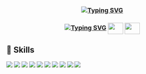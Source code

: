 <h3 align="center"><a href="https://git.io/typing-svg"><img src="https://readme-typing-svg.demolab.com?font=Playfair+Display&weight=500&size=30&pause=1000&color=F78CCF&center=true&vCenter=true&random=false&width=480&height=100&lines=Nana++Moriyama;I'm+a+Full+Stack+Developer" alt="Typing SVG" /></a></h3> 

<h3 align="center"><a href="https://git.io/typing-svg"><img src="https://readme-typing-svg.demolab.com?font=Playfair+Display&size=30&pause=1000&color=F7D99CDD&center=true&vCenter=true&random=false&width=480&height=100&lines=Connect+with+me+%3A" alt="Typing SVG" /></a>
<a href="https://www.linkedin.com/in/nana-moriyama-5244b01b5" target="blank"><img align="center" src="https://raw.githubusercontent.com/rahuldkjain/github-profile-readme-generator/master/src/images/icons/Social/linked-in-alt.svg" alt="" height="30" width="40" /></a>
<a href="https://instagram.com/nana226_?igsh=MXNqbTk2Nmc1ZWVobQ%3D%3D&utm_source=qr" target="blank"><img align="center" src="https://raw.githubusercontent.com/rahuldkjain/github-profile-readme-generator/master/src/images/icons/Social/instagram.svg" alt="" height="30" width="40" /></a></h3>

## 💼 Skills
![](https://img.shields.io/badge/HTML5-E34F26?style=for-the-badge&logo=html5&logoColor=white)
![](https://img.shields.io/badge/CSS3-1572B6?style=for-the-badge&logo=css3&logoColor=white)
![](https://img.shields.io/badge/SASS-CC6699?style=for-the-badge&logo=sass&logoColor=white)
![](https://img.shields.io/badge/Bootstrap-7952B3?style=for-the-badge&logo=bootstrap&logoColor=white)
![](https://img.shields.io/badge/Tailwind_CSS-38B2AC?style=for-the-badge&logo=tailwind-css&logoColor=white)
![](https://img.shields.io/badge/JavaScript-323330?style=for-the-badge&logo=javascript&logoColor=F7DF1E)
![](https://img.shields.io/badge/React-20232A?style=for-the-badge&logo=react&logoColor=61DAFB)
![](https://img.shields.io/badge/Next.js-000000?style=for-the-badge&logo=next.js&logoColor=white)
![](https://img.shields.io/badge/MongoDB-4EA94B?style=for-the-badge&logo=mongodb&logoColor=white)
![](https://img.shields.io/badge/SQL-003B57?style=for-the-badge&logo=sql&logoColor=white)
